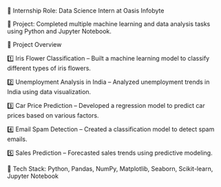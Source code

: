 🚀 Internship Role: Data Science Intern at Oasis Infobyte

📌 Project: Completed multiple machine learning and data analysis tasks using Python and Jupyter Notebook.

📂 Project Overview

1️⃣ Iris Flower Classification – Built a machine learning model to classify different types of iris flowers.

2️⃣ Unemployment Analysis in India – Analyzed unemployment trends in India using data visualization.

3️⃣ Car Price Prediction – Developed a regression model to predict car prices based on various factors.

4️⃣ Email Spam Detection – Created a classification model to detect spam emails.

5️⃣ Sales Prediction – Forecasted sales trends using predictive modeling.

🔹 Tech Stack: Python, Pandas, NumPy, Matplotlib, Seaborn, Scikit-learn, Jupyter Notebook
